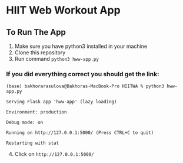 # HIIT Web Workout App

## To Run The App

1. Make sure you have python3 installed in your machine
2. Clone this repository 
3. Run command `python3 hww-app.py`

### If you did everything correct you should get the link:

`(base) bakhorarasulova@Bakhoras-MacBook-Pro HIITWA % python3 hww-app.py`

`Serving Flask app 'hww-app' (lazy loading)`

`Environment: production`
   
  `Debug mode: on`
  
  `Running on http://127.0.0.1:5000/ (Press CTRL+C to quit)`
  
  `Restarting with stat`
  
 4. Click on `http://127.0.0.1:5000/` 
